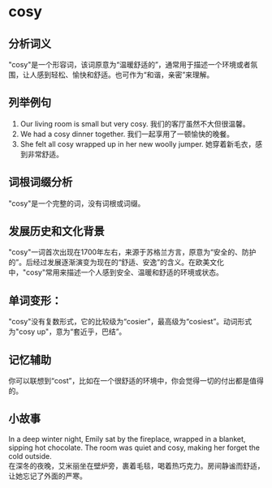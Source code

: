 # cosy

## 分析词义

  

"cosy"是一个形容词，该词原意为“温暖舒适的”，通常用于描述一个环境或者氛围，让人感到轻松、愉快和舒适。也可作为“和谐，亲密”来理解。

  

## 列举例句

  

1.  Our living room is small but very cosy. 我们的客厅虽然不大但很温馨。
2.  We had a cosy dinner together. 我们一起享用了一顿愉快的晚餐。
3.  She felt all cosy wrapped up in her new woolly jumper. 她穿着新毛衣，感到非常舒适。

  

## 词根词缀分析

  

"cosy"是一个完整的词，没有词根或词缀。

  

## 发展历史和文化背景

  

"cosy"一词首次出现在1700年左右，来源于苏格兰方言，原意为“安全的、防护的”。后经过发展逐渐演变为现在的“舒适、安逸”的含义。在欧美文化中，"cosy"常用来描述一个人感到安全、温暖和舒适的环境或状态。

  

## 单词变形：

  

"cosy"没有复数形式，它的比较级为“cosier”，最高级为“cosiest”。动词形式为"cosy up"，意为“套近乎，巴结”。

  

## 记忆辅助

  

你可以联想到“cost”，比如在一个很舒适的环境中，你会觉得一切的付出都是值得的。

  

## 小故事

  

In a deep winter night, Emily sat by the fireplace, wrapped in a blanket, sipping hot chocolate. The room was quiet and cosy, making her forget the cold outside.  
在深冬的夜晚，艾米丽坐在壁炉旁，裹着毛毯，喝着热巧克力。房间静谧而舒适，让她忘记了外面的严寒。
